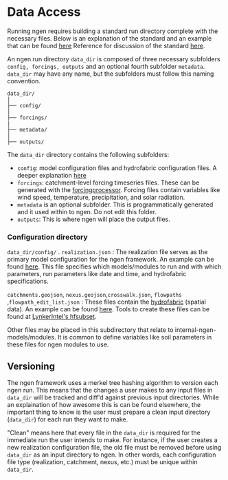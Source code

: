 # Data Access
Running ngen requires building a standard run directory complete with the necessary files. Below is an explanation of the standard and an example that can be found [here](https://github.com/CIROH-UA/ngen-datastream/tree/main/data/standard_run) Reference for discussion of the standard [here](https://github.com/CIROH-UA/NGIAB-CloudInfra/pull/17). 

An ngen run directory `data_dir` is composed of three necessary subfolders `config, forcings, outputs` and an optional fourth subfolder `metadata`. `data_dir` may have any name, but the subfolders must follow this naming convention. 

```
data_dir/
│
├── config/
│
├── forcings/
|
├── metadata/
│
├── outputs/
```

The `data_dir` directory contains the following subfolders:

- `config`:  model configuration files and hydrofabric configuration files. A deeper explanation [here](#Configuration-directory)
- `forcings`: catchment-level forcing timeseries files. These can be generated with the [forcingprocessor](https://github.com/CIROH-UA/ngen-datastream/tree/main/forcingprocessor). Forcing files contain variables like wind speed, temperature, precipitation, and solar radiation.
- `metadata` is an optional subfolder. This is programmatically generated and it used within to ngen. Do not edit this folder.
- `outputs`: This is where ngen will place the output files.
 
### Configuration directory 
`data_dir/config/`
.
`realization.json` :
The realization file serves as the primary model configuration for the ngen framework. An example can be found [here](https://github.com/CIROH-UA/ngen-datastream/tree/main/data/standard_run/config/realization.json). This file specifies which models/modules to run and with which parameters, run parameters like date and time, and hydrofabric specifications.

`catchments.geojson`, `nexus.geojson`,`crosswalk.json`, `flowpaths` ,`flowpath_edit_list.json` :
These files contain the [hydrofabric](https://mikejohnson51.github.io/hyAggregate/) (spatial data). An example can be found [here](https://github.com/CIROH-UA/ngen-datastream/tree/main/data/standard_run/config/catchments.geojson). Tools to create these files can be found at [LynkerIntel's hfsubset](https://github.com/LynkerIntel/hfsubset).

Other files may be placed in this subdirectory that relate to internal-ngen-models/modules. It is common to define variables like soil parameters in these files for ngen modules to use.

## Versioning
The ngen framework uses a merkel tree hashing algorithm to version each ngen run. This means that the changes a user makes to any input files in `data_dir` will be tracked and diff'd against previous input directories. While an explaination of how awesome this is can be found elsewhere, the important thing to know is the user must prepare a clean input directory (`data_dir`) for each run they want to make. 

"Clean" means here that every file in the `data_dir` is required for the immediate run the user intends to make. For instance, if the user creates a new realization configuration file, the old file must be removed before using `data_dir` as an input directory to ngen. In other words, each configuration file type (realization, catchment, nexus, etc.) must be unique within `data_dir`.
